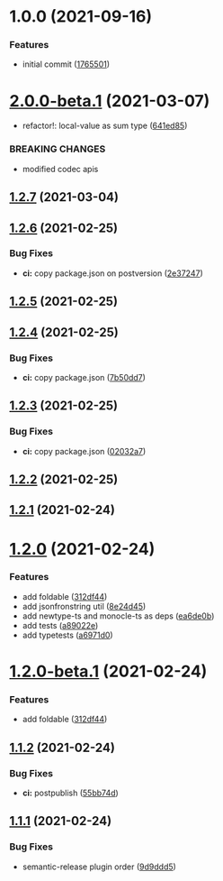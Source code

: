 # 1.0.0 (2021-09-16)


### Features

* initial commit ([1765501](https://github.com/fes300/task-cache/commit/1765501e4fa0a7cbf41fe29f8c7919b5c4fe9986))

# [2.0.0-beta.1](https://github.com/ModataSRL/task-cache/compare/v1.2.7...v2.0.0-beta.1) (2021-03-07)

- refactor!: local-value as sum type ([641ed85](https://github.com/ModataSRL/task-cache/commit/641ed85bad00bb13c2f484b8e0d2463db9b44690))

### BREAKING CHANGES

- modified codec apis

## [1.2.7](https://github.com/ModataSRL/task-cache/compare/v1.2.6...v1.2.7) (2021-03-04)

## [1.2.6](https://github.com/ModataSRL/task-cache/compare/v1.2.5...v1.2.6) (2021-02-25)

### Bug Fixes

- **ci:** copy package.json on postversion ([2e37247](https://github.com/ModataSRL/task-cache/commit/2e37247b85e3bf0b60891c4dda5e884455cefeaf))

## [1.2.5](https://github.com/ModataSRL/task-cache/compare/v1.2.4...v1.2.5) (2021-02-25)

## [1.2.4](https://github.com/ModataSRL/task-cache/compare/v1.2.3...v1.2.4) (2021-02-25)

### Bug Fixes

- **ci:** copy package.json ([7b50dd7](https://github.com/ModataSRL/task-cache/commit/7b50dd7ea7e5fb211ccad535c7f32860397af588))

## [1.2.3](https://github.com/ModataSRL/task-cache/compare/v1.2.2...v1.2.3) (2021-02-25)

### Bug Fixes

- **ci:** copy package.json ([02032a7](https://github.com/ModataSRL/task-cache/commit/02032a70ae02bc55b77b3c9efd00fc9f6ed47737))

## [1.2.2](https://github.com/ModataSRL/task-cache/compare/v1.2.1...v1.2.2) (2021-02-25)

## [1.2.1](https://github.com/ModataSRL/task-cache/compare/v1.2.0...v1.2.1) (2021-02-24)

# [1.2.0](https://github.com/ModataSRL/task-cache/compare/v1.1.2...v1.2.0) (2021-02-24)

### Features

- add foldable ([312df44](https://github.com/ModataSRL/task-cache/commit/312df4499c5af7d013f9c73df2e6e8f7be2ba5ce))
- add jsonfronstring util ([8e24d45](https://github.com/ModataSRL/task-cache/commit/8e24d45060a89a45fa1a80711ed13d676269e5d1))
- add newtype-ts and monocle-ts as deps ([ea6de0b](https://github.com/ModataSRL/task-cache/commit/ea6de0b891f6140402e76987fe71ef301b298ae6))
- add tests ([a89022e](https://github.com/ModataSRL/task-cache/commit/a89022eac660cf4aab8b816c7d9ae20257562e8e))
- add typetests ([a6971d0](https://github.com/ModataSRL/task-cache/commit/a6971d0a88b808a8fe26904f1e6624db276ee09e))

# [1.2.0-beta.1](https://github.com/ModataSRL/task-cache/compare/v1.1.2...v1.2.0-beta.1) (2021-02-24)

### Features

- add foldable ([312df44](https://github.com/ModataSRL/task-cache/commit/312df4499c5af7d013f9c73df2e6e8f7be2ba5ce))

## [1.1.2](https://github.com/ModataSRL/task-cache/compare/v1.1.1...v1.1.2) (2021-02-24)

### Bug Fixes

- **ci:** postpublish ([55bb74d](https://github.com/ModataSRL/task-cache/commit/55bb74d6edc307b83312ca486205cefa5725c173))

## [1.1.1](https://github.com/ModataSRL/task-cache/compare/v1.1.0...v1.1.1) (2021-02-24)

### Bug Fixes

- semantic-release plugin order ([9d9ddd5](https://github.com/ModataSRL/task-cache/commit/9d9ddd56443ebecb4d220525dbe2ffc5113b9820))
